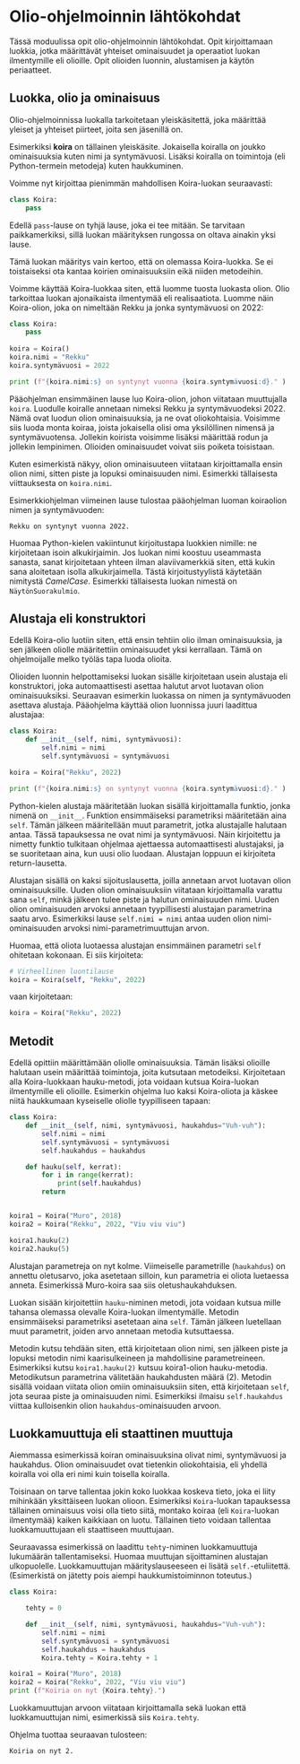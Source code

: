 # Olio-ohjelmoinnin lähtökohdat 
Tässä moduulissa opit olio-ohjelmoinnin lähtökohdat. Opit kirjoittamaan luokkia, jotka määrittävät yhteiset ominaisuudet
ja operaatiot luokan ilmentymille eli olioille. Opit olioiden luonnin, alustamisen ja käytön periaatteet.

## Luokka, olio ja ominaisuus

Olio-ohjelmoinnissa luokalla tarkoitetaan yleiskäsitettä, joka määrittää yleiset ja yhteiset piirteet, joita
sen jäsenillä on.

Esimerkiksi **koira** on tällainen yleiskäsite. Jokaisella koiralla on joukko ominaisuuksia
kuten nimi ja syntymävuosi. Lisäksi koiralla on toimintoja (eli Python-termein metodeja) kuten haukkuminen.

Voimme nyt kirjoittaa pienimmän mahdollisen Koira-luokan seuraavasti:
```python
class Koira:
    pass
```

Edellä `pass`-lause on tyhjä lause, joka ei tee mitään. Se tarvitaan paikkamerkiksi, sillä luokan määrityksen rungossa on oltava
ainakin yksi lause.

Tämä luokan määritys vain kertoo, että on olemassa Koira-luokka. Se ei toistaiseksi ota kantaa koirien ominaisuuksiin
eikä niiden metodeihin.

Voimme käyttää Koira-luokkaa siten, että luomme tuosta luokasta olion. Olio tarkoittaa luokan ajonaikaista ilmentymää
eli realisaatiota. Luomme näin Koira-olion, joka on nimeltään Rekku ja jonka syntymävuosi on 2022: 



```python
class Koira:
    pass
   
koira = Koira()
koira.nimi = "Rekku"
koira.syntymävuosi = 2022

print (f"{koira.nimi:s} on syntynyt vuonna {koira.syntymävuosi:d}." )
```

Pääohjelman ensimmäinen lause luo Koira-olion, johon viitataan muuttujalla `koira`. Luodulle koiralle annetaan
nimeksi Rekku ja syntymävuodeksi 2022. Nämä ovat luodun olion ominaisuuksia, ja ne ovat oliokohtaisia. Voisimme siis luoda
monta koiraa, joista jokaisella olisi oma yksilöllinen nimensä ja syntymävuotensa. Jollekin koirista voisimme
lisäksi määrittää rodun ja jollekin lempinimen. Olioiden ominaisuudet voivat siis poiketa toisistaan.

Kuten esimerkistä näkyy, olion ominaisuuteen viitataan kirjoittamalla ensin olion nimi, sitten piste ja lopuksi
ominaisuuden nimi. Esimerkki tällaisesta viittauksesta on `koira.nimi`.

Esimerkkiohjelman viimeinen lause tulostaa pääohjelman luoman koiraolion nimen ja syntymävuoden:
```monospace
Rekku on syntynyt vuonna 2022.
```

Huomaa Python-kielen vakiintunut kirjoitustapa luokkien nimille: ne kirjoitetaan isoin alkukirjaimin. Jos luokan nimi koostuu
useammasta sanasta, sanat kirjoitetaan yhteen ilman alaviivamerkkiä siten, että kukin sana aloitetaan isolla
alkukirjaimella. Tästä kirjoitustyylistä käytetään nimitystä *CamelCase*. Esimerkki tällaisesta luokan nimestä
on `NäytönSuorakulmio`.


## Alustaja eli konstruktori

Edellä Koira-olio luotiin siten, että ensin tehtiin olio ilman ominaisuuksia, ja sen jälkeen oliolle määritettiin
ominaisuudet yksi kerrallaan. Tämä on ohjelmoijalle melko työläs tapa luoda olioita.

Olioiden luonnin helpottamiseksi luokan sisälle kirjoitetaan usein alustaja eli konstruktori, joka automaattisesti
asettaa halutut arvot luotavan olion ominaisuuksiksi. Seuraavan esimerkin luokassa on nimen ja syntymävuoden asettava
alustaja. Pääohjelma käyttää olion luonnissa juuri laadittua alustajaa:

```python
class Koira:
    def __init__(self, nimi, syntymävuosi):
        self.nimi = nimi
        self.syntymävuosi = syntymävuosi

koira = Koira("Rekku", 2022)

print (f"{koira.nimi:s} on syntynyt vuonna {koira.syntymävuosi:d}." )
```

Python-kielen alustaja määritetään luokan sisällä kirjoittamalla funktio, jonka nimenä
on `__init__`. Funktion ensimmäiseksi parametriksi määritetään aina `self`. Tämän jälkeen määritellään
muut parametrit, jotka alustajalle halutaan antaa. Tässä tapauksessa ne ovat nimi ja syntymävuosi. Näin kirjoitettu
ja nimetty funktio tulkitaan ohjelmaa ajettaessa automaattisesti alustajaksi, ja se suoritetaan aina, kun uusi
olio luodaan. Alustajan loppuun ei kirjoiteta return-lausetta.

Alustajan sisällä on kaksi sijoituslausetta, joilla annetaan arvot luotavan olion ominaisuuksille.
Uuden olion ominaisuuksiin viitataan kirjoittamalla varattu sana `self`, minkä jälkeen tulee piste ja halutun
ominaisuuden nimi. Uuden olion ominaisuuden arvoksi annetaan tyypillisesti alustajan parametrina saatu arvo. Esimerkiksi
lause `self.nimi = nimi` antaa uuden olion nimi-ominaisuuden arvoksi nimi-parametrimuuttujan arvon.

Huomaa, että oliota luotaessa alustajan ensimmäinen parametri `self` ohitetaan kokonaan. Ei siis kirjoiteta:
```python
# Virheellinen luontilause
koira = Koira(self, "Rekku", 2022)
```
vaan kirjoitetaan:
```python
koira = Koira("Rekku", 2022)
```


## Metodit

Edellä opittiin määrittämään oliolle ominaisuuksia. Tämän lisäksi olioille halutaan usein määrittää toimintoja, joita 
kutsutaan metodeiksi. Kirjoitetaan alla Koira-luokkaan hauku-metodi, jota voidaan kutsua Koira-luokan ilmentymille eli
olioille. Esimerkin ohjelma luo kaksi Koira-oliota ja käskee niitä haukkumaan kyseiselle oliolle
tyypilliseen tapaan:

```python
class Koira:
    def __init__(self, nimi, syntymävuosi, haukahdus="Vuh-vuh"):
        self.nimi = nimi
        self.syntymävuosi = syntymävuosi
        self.haukahdus = haukahdus

    def hauku(self, kerrat):
        for i in range(kerrat):
            print(self.haukahdus)
        return


koira1 = Koira("Muro", 2018)
koira2 = Koira("Rekku", 2022, "Viu viu viu")

koira1.hauku(2)
koira2.hauku(5)
```

Alustajan parametreja on nyt kolme. Viimeiselle parametrille (`haukahdus`) on annettu oletusarvo, joka asetetaan
silloin, kun parametria ei oliota luetaessa anneta. Esimerkissä Muro-koira saa siis oletushaukahduksen.

Luokan sisään kirjoitettiin `hauku`-niminen metodi, jota voidaan kutsua mille tahansa olemassa olevalle Koira-luokan
ilmentymälle. Metodin ensimmäiseksi parametriksi asetetaan aina `self`. Tämän jälkeen luetellaan muut parametrit, joiden
arvo annetaan metodia kutsuttaessa.

Metodin kutsu tehdään siten, että kirjoitetaan olion nimi, sen jälkeen piste ja lopuksi metodin nimi kaarisulkeineen
ja mahdollisine parametreineen. Esimerkiksi kutsu `koira1.hauku(2)` kutsuu koira1-olion hauku-metodia. Metodikutsun parametrina
välitetään haukahdusten määrä (2). Metodin sisällä voidaan viitata olion omiin ominaisuuksiin siten,
että kirjoitetaan `self`, jota seuraa piste ja ominaisuuden nimi. Esimerkiksi ilmaisu `self.haukahdus` viittaa kulloisenkin
olion `haukahdus`-ominaisuuden arvoon.

## Luokkamuuttuja eli staattinen muuttuja

Aiemmassa esimerkissä koiran ominaisuuksina olivat nimi, syntymävuosi ja haukahdus. Olion ominaisuudet ovat tietenkin oliokohtaisia, eli yhdellä koiralla voi olla eri nimi kuin toisella koiralla.

Toisinaan on tarve tallentaa jokin koko luokkaa koskeva tieto, joka ei liity mihinkään yksittäiseen luokan olioon.
Esimerkiksi `Koira`-luokan tapauksessa tällainen ominaisuus voisi olla tieto siitä, montako koiraa (eli `Koira`-luokan ilmentymää) kaiken kaikkiaan on luotu. Tällainen tieto voidaan tallentaa luokkamuuttujaan eli staattiseen muuttujaan.

Seuraavassa esimerkissä on laadittu `tehty`-niminen luokkamuuttuja lukumäärän tallentamiseksi. Huomaa muuttujan sijoittaminen alustajan ulkopuolelle. Luokkamuuttujan määrityslauseeseen ei lisätä `self.`-etuliitettä. (Esimerkistä on jätetty pois aiempi haukkumistoiminnon toteutus.)

```python
class Koira:

    tehty = 0

    def __init__(self, nimi, syntymävuosi, haukahdus="Vuh-vuh"):
        self.nimi = nimi
        self.syntymävuosi = syntymävuosi
        self.haukahdus = haukahdus
        Koira.tehty = Koira.tehty + 1

koira1 = Koira("Muro", 2018)
koira2 = Koira("Rekku", 2022, "Viu viu viu")
print (f"Koiria on nyt {Koira.tehty}.")
```

Luokkamuuttujan arvoon viitataan kirjoittamalla sekä luokan että luokkamuuttujan nimi, esimerkissä siis `Koira.tehty`.

Ohjelma tuottaa seuraavan tulosteen:
```monospace
Koiria on nyt 2.
```
